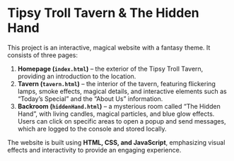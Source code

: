 # Tipsy Troll Tavern & The Hidden Hand

This project is an interactive, magical website with a fantasy theme. It consists of three pages:  

1. **Homepage (`index.html`)** – the exterior of the Tipsy Troll Tavern, providing an introduction to the location.  
2. **Tavern (`tavern.html`)** – the interior of the tavern, featuring flickering lamps, smoke effects, magical details, and interactive elements such as “Today’s Special” and the “About Us” information.  
3. **Backroom (`hiddenHand.html`)** – a mysterious room called “The Hidden Hand”, with living candles, magical particles, and blue glow effects. Users can click on specific areas to open a popup and send messages, which are logged to the console and stored locally.  

The website is built using **HTML, CSS, and JavaScript**, emphasizing visual effects and interactivity to provide an engaging experience.